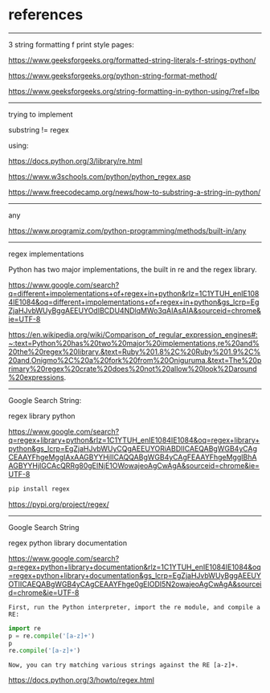 # references

____

3 string formatting f print style pages:

https://www.geeksforgeeks.org/formatted-string-literals-f-strings-python/

https://www.geeksforgeeks.org/python-string-format-method/

https://www.geeksforgeeks.org/string-formatting-in-python-using/?ref=lbp

____

trying to implement

substring != regex

using:

https://docs.python.org/3/library/re.html

https://www.w3schools.com/python/python_regex.asp

https://www.freecodecamp.org/news/how-to-substring-a-string-in-python/

____

any

https://www.programiz.com/python-programming/methods/built-in/any

____

regex implementations

Python has two major implementations, the built in re and the regex library.

https://www.google.com/search?q=different+impolementations+of+regex+in+python&rlz=1C1YTUH_enIE1084IE1084&oq=different+impolementations+of+regex+in+python&gs_lcrp=EgZjaHJvbWUyBggAEEUYOdIBCDU4NDlqMWo3qAIAsAIA&sourceid=chrome&ie=UTF-8

https://en.wikipedia.org/wiki/Comparison_of_regular_expression_engines#:~:text=Python%20has%20two%20major%20implementations,re%20and%20the%20regex%20library.&text=Ruby%201.8%2C%20Ruby%201.9%2C%20and,Onigmo%2C%20a%20fork%20from%20Oniguruma.&text=The%20primary%20regex%20crate%20does%20not%20allow%20look%2Daround%20expressions.

____

Google Search String:

regex library python

https://www.google.com/search?q=regex+library+python&rlz=1C1YTUH_enIE1084IE1084&oq=regex+library+python&gs_lcrp=EgZjaHJvbWUyCQgAEEUYORiABDIICAEQABgWGB4yCAgCEAAYFhgeMggIAxAAGBYYHjIICAQQABgWGB4yCAgFEAAYFhgeMggIBhAAGBYYHjIGCAcQRRg80gEINjE1OWowajeoAgCwAgA&sourceid=chrome&ie=UTF-8

```bash
pip install regex
```

https://pypi.org/project/regex/

____

Google Search String

regex python library documentation

https://www.google.com/search?q=regex+python+library+documentation&rlz=1C1YTUH_enIE1084IE1084&oq=regex+python+library+documentation&gs_lcrp=EgZjaHJvbWUyBggAEEUYOTIICAEQABgWGB4yCAgCEAAYFhge0gEIODI5N2owajeoAgCwAgA&sourceid=chrome&ie=UTF-8

```text
First, run the Python interpreter, import the re module, and compile a RE:
```

```python
import re
p = re.compile('[a-z]+')
p
re.compile('[a-z]+')
```

```text
Now, you can try matching various strings against the RE [a-z]+.
```

https://docs.python.org/3/howto/regex.html
